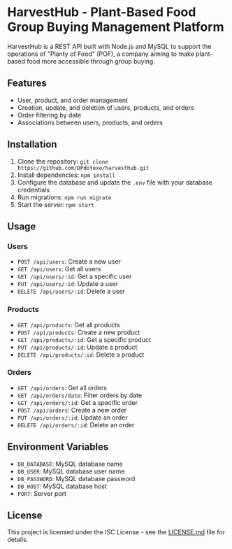 # HarvestHub - Plant-Based Food Group Buying Management Platform

HarvestHub is a REST API built with Node.js and MySQL to support the operations of "Planty of Food" (POF), a company aiming to make plant-based food more accessible through group buying.

## Features

- User, product, and order management
- Creation, update, and deletion of users, products, and orders
- Order filtering by date
- Associations between users, products, and orders

## Installation

1. Clone the repository: `git clone https://github.com/DPdotexe/harvesthub.git`
2. Install dependencies: `npm install`
3. Configure the database and update the `.env` file with your database credentials
4. Run migrations: `npm run migrate`
5. Start the server: `npm start`

## Usage

### Users

- `POST /api/users`: Create a new user
- `GET /api/users`: Get all users
- `GET /api/users/:id`: Get a specific user
- `PUT /api/users/:id`: Update a user
- `DELETE /api/users/:id`: Delete a user

### Products

- `GET /api/products`: Get all products
- `POST /api/products`: Create a new product
- `GET /api/products/:id`: Get a specific product
- `PUT /api/products/:id`: Update a product
- `DELETE /api/products/:id`: Delete a product

### Orders

- `GET /api/orders`: Get all orders
- `GET /api/orders/date`: Filter orders by date
- `GET /api/orders/:id`: Get a specific order
- `POST /api/orders`: Create a new order
- `PUT /api/orders/:id`: Update an order
- `DELETE /api/orders/:id`: Delete an order

## Environment Variables

- `DB_DATABASE`: MySQL database name
- `DB_USER`: MySQL database user name
- `DB_PASSWORD`: MySQL database password
- `DB_HOST`: MySQL database host
- `PORT`: Server port

## License

This project is licensed under the ISC License - see the [LICENSE.md](LICENSE.md) file for details.
